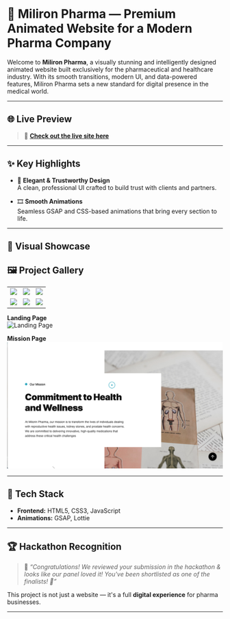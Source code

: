 # 💊 Miliron Pharma — Premium Animated Website for a Modern Pharma Company

Welcome to **Miliron Pharma**, a visually stunning and intelligently designed animated website built exclusively for the pharmaceutical and healthcare industry. With its smooth transitions, modern UI, and data-powered features, Miliron Pharma sets a new standard for digital presence in the medical world.

---

## 🌐 Live Preview

> 🎯 **[Check out the live site here](https://www.milorinpharma.in/)**

---

## ✨ Key Highlights

- 🎨 **Elegant & Trustworthy Design**  
  A clean, professional UI crafted to build trust with clients and partners.

- 🎞️ **Smooth Animations**  
  Seamless GSAP and CSS-based animations that bring every section to life.

---

## 📸 Visual Showcase


## 🖼️ Project Gallery

<table>
  <tr>
    <td><img src="assets/image1.png" width="300"/></td>
    <td><img src="assets/image2.png" width="300"/></td>
    <td><img src="assets/image3.png" width="300"/></td>
  </tr>
  <tr>
    <td><img src="assets/image4.png" width="300"/></td>
    <td><img src="assets/image5.png" width="300"/></td>
    <td><img src="assets/image6.png" width="300"/></td>
  </tr>
</table>


**Landing Page**  
![Landing Page](/static/img2.png)


**Mission Page** 
![Dashboard](/static/img.png)

---

## 🧩 Tech Stack

- **Frontend:** HTML5, CSS3, JavaScript  
- **Animations:** GSAP, Lottie  


---

## 🏆 Hackathon Recognition

> 🏅 _“Congratulations! We reviewed your submission in the hackathon & looks like our panel loved it! You've been shortlisted as one of the finalists! 🎉”_

This project is not just a website — it's a full **digital experience** for pharma businesses.

---
